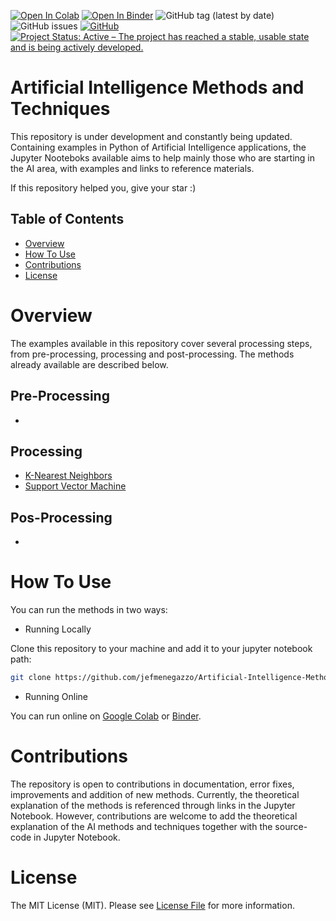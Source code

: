 [![Open In Colab](https://colab.research.google.com/assets/colab-badge.svg)](https://colab.research.google.com/github/jefmenegazzo/Artificial-Intelligence-Methods-and-Techniques/blob/master/)
[![Open In Binder](https://mybinder.org/badge_logo.svg)](https://mybinder.org/v2/gh/jefmenegazzo/Artificial-Intelligence-Methods-and-Techniques/master)
![GitHub tag (latest by date)](https://img.shields.io/github/v/tag/jefmenegazzo/Artificial-Intelligence-Methods-and-Techniques) 
![GitHub issues](https://img.shields.io/github/issues/jefmenegazzo/Artificial-Intelligence-Methods-and-Techniques)
[![GitHub](https://img.shields.io/github/license/jefmenegazzo/Artificial-Intelligence-Methods-and-Techniques)](LICENSE) 
[![Project Status: Active – The project has reached a stable, usable state and is being actively developed.](https://www.repostatus.org/badges/latest/active.svg)](https://www.repostatus.org/#active)
 
# Artificial Intelligence Methods and Techniques

This repository is under development and constantly being updated. Containing examples in Python of Artificial Intelligence applications, the Jupyter Nooteboks available aims to help mainly those who are starting in the AI area, with examples and links to reference materials. 

If this repository helped you, give your star :)

## Table of Contents
- [Overview](#Instalation)
- [How To Use](#How-To-Use)
- [Contributions](Contributions)
- [License](#License)

# Overview

The examples available in this repository cover several processing steps, from pre-processing, processing and post-processing. The methods already available are described below.

## Pre-Processing

* 
<!--
The preprocessing step involves filtering, smoothing, data segmentation and feature extraction.
-->

## Processing

<!--
Methods for classification or regression.
-->

* [K-Nearest Neighbors](K-Nearest%20Neighbors)
* [Support Vector Machine](Support%20Vector%20Machine)

## Pos-Processing

<!--
reliability
-->

* 

# How To Use

You can run the methods in two ways:

* Running Locally

Clone this repository to your machine and add it to your jupyter notebook path:

```bash
git clone https://github.com/jefmenegazzo/Artificial-Intelligence-Methods-and-Techniques.git
```

* Running Online

You can run online on [Google Colab](https://colab.research.google.com/github/jefmenegazzo/Artificial-Intelligence-Methods-and-Techniques/blob/master/) or [Binder](https://mybinder.org/v2/gh/jefmenegazzo/Artificial-Intelligence-Methods-and-Techniques/master).

# Contributions

The repository is open to contributions in documentation, error fixes, improvements and addition of new methods. Currently, the theoretical explanation of the methods is referenced through links in the Jupyter Notebook. However, contributions are welcome to add the theoretical explanation of the AI methods and techniques together with the source-code in Jupyter Notebook.

# License

The MIT License (MIT). Please see [License File](LICENSE) for more information.